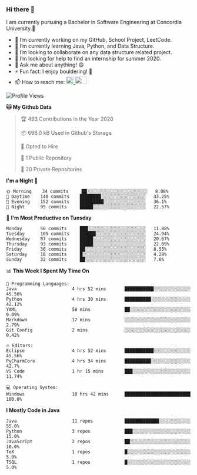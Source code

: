 ### Hi there 👋
I am currently pursuing a Bachelor in Software Engineering at Concordia University.🏫

- 🔭 I’m currently working on my GitHub, School Project, LeetCode.
- 🌱 I’m currently learning Java, Python, and Data Structure.
- 👯 I’m looking to collaborate on any data structure related project.
- 🤔 I’m looking for help to find an internship for summer 2020.
- 💬 Ask me about anything! 😄
- ⚡ Fun fact: I enjoy bouldering! 🧗‍
- 📫 How to reach me: <a href="https://www.linkedin.com/in/siu-tong-ye/" target="_blank"> <img width="20px" width="32" src="https://cdn.jsdelivr.net/npm/simple-icons@v3/icons/linkedin.svg" /> </a> <a href="mailto:SiuTongYe@gmail.com" target="_blank"> <img height="20" width="32" src="https://cdn.jsdelivr.net/npm/simple-icons@v3/icons/gmail.svg" /> </a>

<!--START_SECTION:waka-->
![Profile Views](http://img.shields.io/badge/Profile%20Views-309-blue)

**🐱 My Github Data** 

> 🏆 493 Contributions in the Year 2020
 > 
> 📦 698.0 kB Used in Github's Storage 
 > 
> 💼 Opted to Hire
 > 
> 📜 1 Public Repository 
 > 
> 🔑 20 Private Repositories 

**I'm a Night 🦉** 

```text
🌞 Morning    34 commits     ██░░░░░░░░░░░░░░░░░░░░░░░   8.08% 
🌆 Daytime    140 commits    ████████░░░░░░░░░░░░░░░░░   33.25% 
🌃 Evening    152 commits    █████████░░░░░░░░░░░░░░░░   36.1% 
🌙 Night      95 commits     █████░░░░░░░░░░░░░░░░░░░░   22.57%

```
📅 **I'm Most Productive on Tuesday** 

```text
Monday       50 commits     ███░░░░░░░░░░░░░░░░░░░░░░   11.88% 
Tuesday      105 commits    ██████░░░░░░░░░░░░░░░░░░░   24.94% 
Wednesday    87 commits     █████░░░░░░░░░░░░░░░░░░░░   20.67% 
Thursday     93 commits     █████░░░░░░░░░░░░░░░░░░░░   22.09% 
Friday       36 commits     ██░░░░░░░░░░░░░░░░░░░░░░░   8.55% 
Saturday     18 commits     █░░░░░░░░░░░░░░░░░░░░░░░░   4.28% 
Sunday       32 commits     ██░░░░░░░░░░░░░░░░░░░░░░░   7.6%

```


📊 **This Week I Spent My Time On** 

```text
💬 Programming Languages: 
Java                     4 hrs 52 mins       ███████████░░░░░░░░░░░░░░   45.56% 
Python                   4 hrs 30 mins       ██████████░░░░░░░░░░░░░░░   42.12% 
YAML                     58 mins             ██░░░░░░░░░░░░░░░░░░░░░░░   9.09% 
Markdown                 17 mins             ░░░░░░░░░░░░░░░░░░░░░░░░░   2.79% 
Git Config               2 mins              ░░░░░░░░░░░░░░░░░░░░░░░░░   0.42%

🔥 Editors: 
Eclipse                  4 hrs 52 mins       ███████████░░░░░░░░░░░░░░   45.56% 
PyCharmCore              4 hrs 34 mins       ██████████░░░░░░░░░░░░░░░   42.7% 
VS Code                  1 hr 15 mins        ███░░░░░░░░░░░░░░░░░░░░░░   11.74%

💻 Operating System: 
Windows                  10 hrs 42 mins      █████████████████████████   100.0%

```

**I Mostly Code in Java** 

```text
Java                     11 repos            █████████████░░░░░░░░░░░░   55.0% 
Python                   3 repos             ███░░░░░░░░░░░░░░░░░░░░░░   15.0% 
JavaScript               2 repos             ██░░░░░░░░░░░░░░░░░░░░░░░   10.0% 
TeX                      1 repos             █░░░░░░░░░░░░░░░░░░░░░░░░   5.0% 
TSQL                     1 repos             █░░░░░░░░░░░░░░░░░░░░░░░░   5.0%

```



<!--END_SECTION:waka-->
